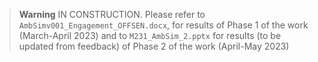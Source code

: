 > **Warning**
> IN CONSTRUCTION. Please refer to `AmbSimv001_Engagement_OFFSEN.docx`, for results of Phase 1 of the work (March-April 2023) and to `M231_AmbSim_2.pptx` for results (to be updated from feedback) of Phase 2 of the work (April-May 2023)

